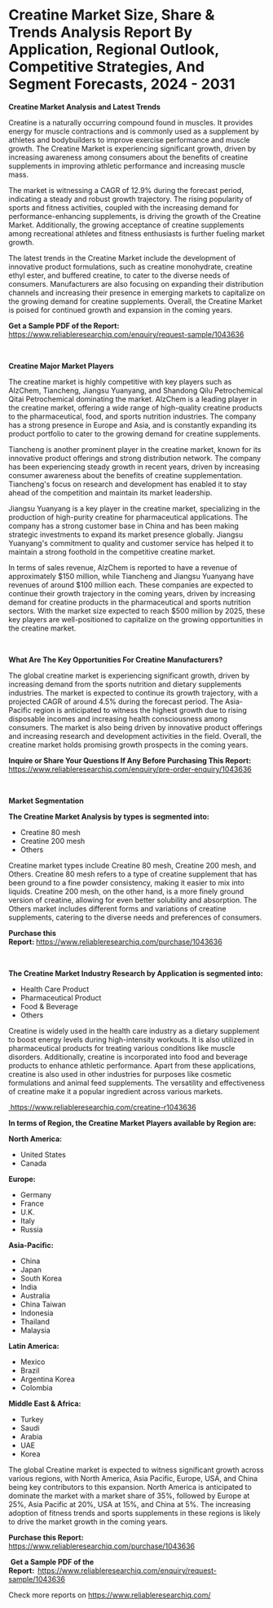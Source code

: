 <p><h1>Creatine Market Size, Share & Trends Analysis Report By Application, Regional Outlook, Competitive Strategies, And Segment Forecasts, 2024 - 2031</h1></p><p><strong>Creatine Market Analysis and Latest Trends</strong></p>
<p><p>Creatine is a naturally occurring compound found in muscles. It provides energy for muscle contractions and is commonly used as a supplement by athletes and bodybuilders to improve exercise performance and muscle growth. The Creatine Market is experiencing significant growth, driven by increasing awareness among consumers about the benefits of creatine supplements in improving athletic performance and increasing muscle mass.</p><p>The market is witnessing a CAGR of 12.9% during the forecast period, indicating a steady and robust growth trajectory. The rising popularity of sports and fitness activities, coupled with the increasing demand for performance-enhancing supplements, is driving the growth of the Creatine Market. Additionally, the growing acceptance of creatine supplements among recreational athletes and fitness enthusiasts is further fueling market growth.</p><p>The latest trends in the Creatine Market include the development of innovative product formulations, such as creatine monohydrate, creatine ethyl ester, and buffered creatine, to cater to the diverse needs of consumers. Manufacturers are also focusing on expanding their distribution channels and increasing their presence in emerging markets to capitalize on the growing demand for creatine supplements. Overall, the Creatine Market is poised for continued growth and expansion in the coming years.</p></p>
<p><strong>Get a Sample PDF of the Report:&nbsp;</strong> <a href="https://www.reliableresearchiq.com/enquiry/request-sample/1043636">https://www.reliableresearchiq.com/enquiry/request-sample/1043636</a></p>
<p>&nbsp;</p>
<p><strong>Creatine Major Market Players</strong></p>
<p><p>The creatine market is highly competitive with key players such as AlzChem, Tiancheng, Jiangsu Yuanyang, and Shandong Qilu Petrochemical Qitai Petrochemical dominating the market. AlzChem is a leading player in the creatine market, offering a wide range of high-quality creatine products to the pharmaceutical, food, and sports nutrition industries. The company has a strong presence in Europe and Asia, and is constantly expanding its product portfolio to cater to the growing demand for creatine supplements.</p><p>Tiancheng is another prominent player in the creatine market, known for its innovative product offerings and strong distribution network. The company has been experiencing steady growth in recent years, driven by increasing consumer awareness about the benefits of creatine supplementation. Tiancheng's focus on research and development has enabled it to stay ahead of the competition and maintain its market leadership.</p><p>Jiangsu Yuanyang is a key player in the creatine market, specializing in the production of high-purity creatine for pharmaceutical applications. The company has a strong customer base in China and has been making strategic investments to expand its market presence globally. Jiangsu Yuanyang's commitment to quality and customer service has helped it to maintain a strong foothold in the competitive creatine market.</p><p>In terms of sales revenue, AlzChem is reported to have a revenue of approximately $150 million, while Tiancheng and Jiangsu Yuanyang have revenues of around $100 million each. These companies are expected to continue their growth trajectory in the coming years, driven by increasing demand for creatine products in the pharmaceutical and sports nutrition sectors. With the market size expected to reach $500 million by 2025, these key players are well-positioned to capitalize on the growing opportunities in the creatine market.</p></p>
<p>&nbsp;</p>
<p><strong>What Are The Key Opportunities For Creatine Manufacturers?</strong></p>
<p><p>The global creatine market is experiencing significant growth, driven by increasing demand from the sports nutrition and dietary supplements industries. The market is expected to continue its growth trajectory, with a projected CAGR of around 4.5% during the forecast period. The Asia-Pacific region is anticipated to witness the highest growth due to rising disposable incomes and increasing health consciousness among consumers. The market is also being driven by innovative product offerings and increasing research and development activities in the field. Overall, the creatine market holds promising growth prospects in the coming years.</p></p>
<p><strong>Inquire or Share Your Questions If Any Before Purchasing This Report:</strong> <a href="https://www.reliableresearchiq.com/enquiry/pre-order-enquiry/1043636">https://www.reliableresearchiq.com/enquiry/pre-order-enquiry/1043636</a></p>
<p>&nbsp;</p>
<p><strong>Market Segmentation</strong></p>
<p><strong>The Creatine Market Analysis by types is segmented into:</strong></p>
<p><ul><li>Creatine 80 mesh</li><li>Creatine 200 mesh</li><li>Others</li></ul></p>
<p><p>Creatine market types include Creatine 80 mesh, Creatine 200 mesh, and Others. Creatine 80 mesh refers to a type of creatine supplement that has been ground to a fine powder consistency, making it easier to mix into liquids. Creatine 200 mesh, on the other hand, is a more finely ground version of creatine, allowing for even better solubility and absorption. The Others market includes different forms and variations of creatine supplements, catering to the diverse needs and preferences of consumers.</p></p>
<p><strong>Purchase this Report:&nbsp;</strong><a href="https://www.reliableresearchiq.com/purchase/1043636">https://www.reliableresearchiq.com/purchase/1043636</a></p>
<p>&nbsp;</p>
<p><strong>The Creatine Market Industry Research by Application is segmented into:</strong></p>
<p><ul><li>Health Care Product</li><li>Pharmaceutical Product</li><li>Food & Beverage</li><li>Others</li></ul></p>
<p><p>Creatine is widely used in the health care industry as a dietary supplement to boost energy levels during high-intensity workouts. It is also utilized in pharmaceutical products for treating various conditions like muscle disorders. Additionally, creatine is incorporated into food and beverage products to enhance athletic performance. Apart from these applications, creatine is also used in other industries for purposes like cosmetic formulations and animal feed supplements. The versatility and effectiveness of creatine make it a popular ingredient across various markets.</p></p>
<p><a href="https://www.reliableresearchiq.com/creatine-r1043636">&nbsp;https://www.reliableresearchiq.com/creatine-r1043636</a></p>
<p><strong>In terms of Region, the Creatine Market Players available by Region are:</strong></p>
<p>
    <p> <strong> North America: </strong>
        <ul>
            <li>United States</li>
            <li>Canada</li>
        </ul>
        </p> 
    <p> <strong> Europe: </strong>
        <ul>
            <li>Germany</li>
            <li>France</li>
            <li>U.K.</li>
            <li>Italy</li>
            <li>Russia</li>
        </ul>
        </p> 
    <p> <strong> Asia-Pacific: </strong>
        <ul>
            <li>China</li>
            <li>Japan</li>
            <li>South Korea</li>
            <li>India</li>
            <li>Australia</li>
            <li>China Taiwan</li>
            <li>Indonesia</li>
            <li>Thailand</li>
            <li>Malaysia</li>
        </ul>
        </p> 
    <p> <strong> Latin America: </strong>
        <ul>
            <li>Mexico</li>
            <li>Brazil</li>
            <li>Argentina Korea</li>
            <li>Colombia</li>
        </ul>
        </p> 
    <p> <strong> Middle East & Africa: </strong>
        <ul>
            <li>Turkey</li>
            <li>Saudi</li>
            <li>Arabia</li>
            <li>UAE</li>
            <li>Korea</li>
        </ul>
    </p>
    </p>
<p><p>The global Creatine market is expected to witness significant growth across various regions, with North America, Asia Pacific, Europe, USA, and China being key contributors to this expansion. North America is anticipated to dominate the market with a market share of 35%, followed by Europe at 25%, Asia Pacific at 20%, USA at 15%, and China at 5%. The increasing adoption of fitness trends and sports supplements in these regions is likely to drive the market growth in the coming years.</p></p>
<p><strong>Purchase this Report: </strong><a href="https://www.reliableresearchiq.com/purchase/1043636">https://www.reliableresearchiq.com/purchase/1043636</a></p>
<p>&nbsp;<strong>Get a Sample PDF of the Report:&nbsp;&nbsp;</strong><a href="https://www.reliableresearchiq.com/enquiry/request-sample/1043636">https://www.reliableresearchiq.com/enquiry/request-sample/1043636</a></p>
<p><strong></strong></p>
<p>Check more reports on <a href="https://www.reliableresearchiq.com/">https://www.reliableresearchiq.com/</a></p>